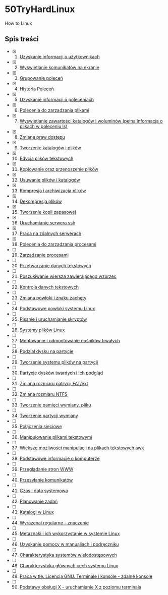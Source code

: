 # 50TryHardLinux
How to Linux

## Spis treści

- [x] 1. [Uzyskanie informacji o użytkownikach](questions/1_Uzyskanie_informacji_o_uzytkownikach.md)
- [x] 2. [Wyświetlanie komunikatów na ekranie](questions/2_Wyswietlanie_komunikatow_na_ekranie.md)
- [x] 3. [Grupowanie poleceń](questions/3_Grupowanie_polecen.md)
- [x] 4. [Historia Poleceń](questions/4_Historia_polecen.md)
- [x] 5. [Uzyskanie informacji o poleceniach](questions/5_Uzyskanie_informacji_o_poleceniach.md)
- [x] 6. [Polecenia do zarzadzania plikami](questions/6_Polecenia_do_zarzadzania_plikami.md)
- [x] 7. [Wyświetlanie zawartości katalogów i woluminów (pełna informacja o plikach w poleceniu ls)](questions/7_Wyswietlenie_zawartosci_katalogow_woluminow.md)
- [x] 8. [Zmiana praw dostępu](questions/8_Zmiana_praw_dostepu.md)
- [x] 9. [Tworzenie katalogów i plików](questions/9_Tworzenie_katalogow_i_plikow.md)
- [x] 10. [Edycja plików tekstowych](questions/10_Edycja_plikow_tekstowych.md)
- [x] 11. [Kopiowanie oraz przenoszenie plików](questions/11_Kopiowanie_oraz_przenoszenie_plikow.md)
- [x] 12. [Usuwanie plików i katalogów](questions/12_Usuwanie_plikow_i_katalogow.md)
- [x] 13. [Kompresja i archiwizacja plików](questions/13_Kompresja_i_archiwizacja_plikow.md)
- [x] 14. [Dekompresja plików](questions/14_Dekompresja_plikow.md)
- [x] 15. [Tworzenie kopii zapasowej](questions/15_Tworzenie_kopii_zapasowej.md)
- [x] 16. [Uruchamianie serwera ssh](questions/16_Uruchamianie_serwera_ssh.md)
- [x] 17. [Praca na zdalnych serwerach](questions/17_Praca_na_zdalnych_serwerach.md)
- [x] 18. [Polecenia do zarządzania procesami](questions/18_Polecenia_do_zarzadzania_procesami.md)
- [ ] 19. [Zarządzanie procesami](questions/19_Zarzadzanie_procesami.md)
- [ ] 20. [Przetwarzanie danych tekstowych](questions/20_Przetwarzanie_danych_tekstowych.md)
- [ ] 21. [Poszukiwanie wiersza zawierającego wzorzec](questions/21_Poszukiwanie_wiersza_zawierajacego_wzorzec.md)
- [ ] 22. [Kontrola danych tekstowych](questions/22_Kontrola_danych_tekstowych.md)
- [ ] 23. [Zmiana powłoki i znaku zachęty](questions/23_Zmiana_powłoki_i_znaku_zachety.md)
- [ ] 24. [Podstawowe powłoki systemu Linux](questions/24_Podstawowe_powloki_systemu_Linux.md)
- [ ] 25. [Pisanie i uruchamianie skryptów](questions/25_Pisanie_i_uruchamianie_skryptow.md)
- [ ] 26. [Systemy plików Linux](questions/26_Systemy_plikow_Linux.md)
- [ ] 27. [Montowanie i odmontowanie nośników trwałych](questions/27_Montowanie_i_odmontowanie_nosnikow_trwalych.md)
- [ ] 28. [Podział dysku na partycje](questions/28_Podzial_dysku_na_partycje.md)
- [ ] 29. [Tworzenie systemu plików na partycji](questions/29_Tworzenie_systemu_plikow_na_partycji.md)
- [ ] 30. [Partycje dysków twardych i ich podgląd](questions/30_Partycje_dyskow_twardych_i_ich_podglad.md)
- [ ] 31. [Zmiana rozmiaru patrycji FAT/ext](questions/31_Zmiana_rozmiaru_partycji_FAT_ext.md)
- [ ] 32. [Zmiana rozmiaru NTFS](questions/32_Zmiana_rozmiaru_NTFS.md)
- [ ] 33. [Tworzenie pamięci wymiany, pliku](questions/33_Tworzenie_pamieci_wymiany_pliku.md)
- [ ] 34. [Tworzenie partycji wymiany](questions/34_Tworzenie_partycji_wymiany.md)
- [ ] 35. [Połączenia sieciowe](questions/35_Polaczenia_sieciowe.md)
- [ ] 36. [Manipulowanie plikami tekstowymi](questions/36_Manipulowanie_plikami_tekstowymi.md)
- [ ] 37. [Większe możliwości manipulacji na plikach tekstowych awk](questions/37_Wieksze_mozliwosci_manipulacji_na_plikach_tekstowych_awk.md)
- [ ] 38. [Podstawowe informacje o komputerze](questions/38_Podstawowe_informacje_o_komputerze.md)
- [ ] 39. [Przeglądanie stron WWW](questions/39_Przegladanie_stron_www.md)
- [ ] 40. [Przesyłanie komunikatów](questions/40_Przesylanie_komunikatow.md)
- [ ] 41. [Czas i data systemowa](questions/41_Czas_i_data_systemowa.md)
- [ ] 42. [Planowanie zadań](questions/42_Planowanie_zadan.md)
- [ ] 43. [Katalogi w Linux](questions/43_Katalogi_w_Linux.md)
- [ ] 44. [Wyrażenai regularne - znaczenie](questions/44_Wyrazenia_regularne_znaczenie.md)
- [ ] 45. [Metaznaki i ich wykorzystanie w systemie Linux](questions/45_Metaznaki_regularne_znaczenie.md)
- [ ] 46. [Uzyskanie pomocy w manualiach i podręczniku](questions/46_Uzyskanie_pomocy_w_manualiach_i_podreczniku.md)
- [ ] 47. [Charakterystyka systemów wielodostępowych](questions/47_Charakterystyka_systemow_wielodostepowych.md)
- [ ] 48. [Charakterystyka głównych cech systemu Linux](questions/48_Charakterystyka_glownych_cech_systemu_Linux.md)
- [ ] 49. [Praca w tle. Licencja GNU. Terminale i konsole - zdalne konsole](questions/49_Praca_w_tle_licencja_GNU_Terminale_i_konsole_zdalne_konsole.md)
- [ ] 50. [Podstawy obsługi X - uruchamianie X z poziomu terminala](questions/50_Podstawy_obslugi_x_uruchamianie_x_z_poziomu_terminala.md)
